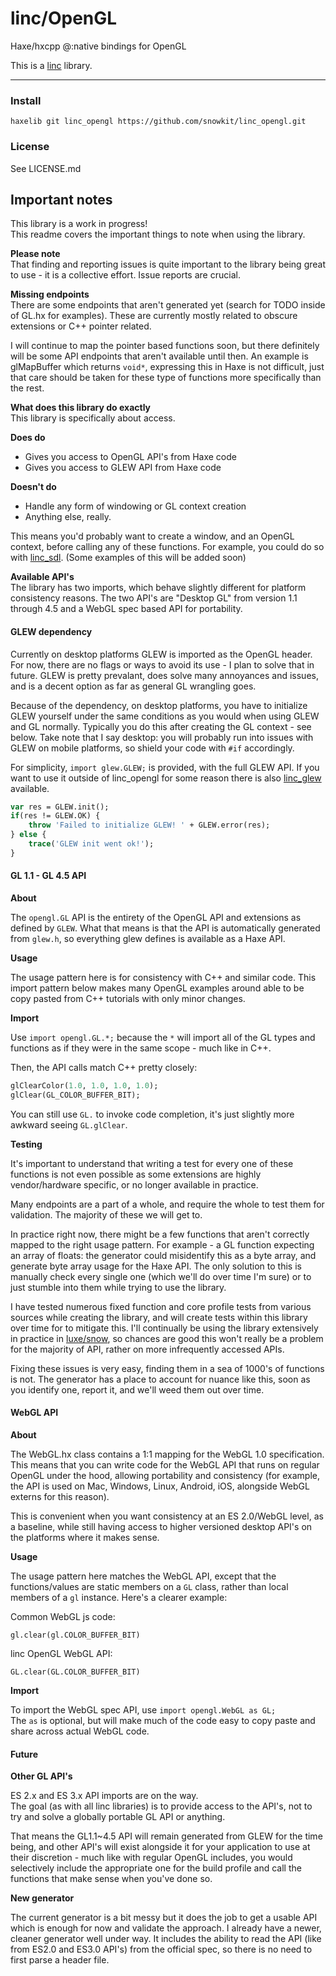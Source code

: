 # linc/OpenGL
Haxe/hxcpp @:native bindings for OpenGL

This is a [linc](http://snowkit.github.io/linc/) library.

---
### Install

`haxelib git linc_opengl https://github.com/snowkit/linc_opengl.git`

### License

See LICENSE.md

## Important notes

This library is a work in progress!   
This readme covers the important things to note when using the library.

**Please note**    
That finding and reporting issues is quite important to the library being great to use - it is a collective effort. Issue reports are crucial.

**Missing endpoints**   
There are some endpoints that aren't generated yet (search for TODO inside of GL.hx for examples). These are currently mostly related to obscure extensions or C++ pointer related. 

I will continue to map the pointer based functions soon, but there definitely will be some API endpoints that aren't available until then. An example is glMapBuffer which returns `void*`, expressing this in Haxe is not difficult, just that care should be taken for these type of functions more specifically than the rest.

**What does this library do exactly**   
This library is specifically about access.

**Does do**   
- Gives you access to OpenGL API's from Haxe code
- Gives you access to GLEW API from Haxe code

**Doesn't do**   
- Handle any form of windowing or GL context creation
- Anything else, really.

This means you'd probably want to create a window, and an OpenGL context, before calling any of these functions. For example, you could do so with [linc_sdl](http://github.com/snowkit/linc_sdl). (Some examples of this will be added soon)

**Available API's**   
The library has two imports, which behave slightly different for platform consistency reasons. The two API's are "Desktop GL" from version 1.1 through 4.5 and a WebGL spec based API for portability.

#### GLEW dependency

Currently on desktop platforms GLEW is imported as the OpenGL header.
For now, there are no flags or ways to avoid its use - I plan to solve that in future. GLEW is pretty prevalant, does solve many annoyances and issues, and is a decent option as far as general GL wrangling goes. 

Because of the dependency, on desktop platforms, you have to initialize GLEW yourself under the same conditions as you would when using GLEW and GL normally. Typically you do this after creating the GL context - see below.
Take note that I say desktop: you will probably run into issues with GLEW on mobile platforms, so shield your code with `#if` accordingly.

For simplicity, `import glew.GLEW;` is provided, with the full GLEW API. If you want to use it outside of linc_opengl for some reason there is also [linc_glew](https://github.com/snowkit/linc_glew) available.

```haxe
var res = GLEW.init();
if(res != GLEW.OK) {
    throw 'Failed to initialize GLEW! ' + GLEW.error(res);
} else {
    trace('GLEW init went ok!');
}
```



#### GL 1.1 - GL 4.5 API

**About**

The `opengl.GL` API is the entirety of the OpenGL API and extensions as defined by `GLEW`. What that means is that the API is automatically generated from `glew.h`, so everything glew defines is available as a Haxe API.

**Usage**

The usage pattern here is for consistency with C++ and similar code.
This import pattern below makes many OpenGL examples around able to be copy pasted from C++ tutorials with only minor changes.

**Import**

Use `import opengl.GL.*;` because the `*` will import all of the GL types and functions as if they were in the same scope - much like in C++.

Then, the API calls match C++ pretty closely:

```haxe
glClearColor(1.0, 1.0, 1.0, 1.0);
glClear(GL_COLOR_BUFFER_BIT);
```

You can still use `GL.` to invoke code completion, it's just slightly more awkward seeing `GL.glClear`.

**Testing**

It's important to understand that writing a test for every one of these functions is not even possible as some extensions are highly vendor/hardware specific, or no longer available in practice.

Many endpoints are a part of a whole, and require the whole to test them for validation. The majority of these we will get to. 

In practice right now, there might be a few functions that aren't correctly mapped to the right usage pattern. For example - a GL function expecting an array of floats: the generator could misidentify this as a byte array, and generate byte array usage for the Haxe API. The only solution to this is manually check every single one (which we'll do over time I'm sure) or to just stumble into them while trying to use the library.

I have tested numerous fixed function and core profile tests from various sources while creating the library, and will create tests within this library over time for to mitigate this. I'll continually be using the library extensively in practice in [luxe/snow](http://luxeengine.com/), so chances are good this won't really be a problem for the majority of API, rather on more infrequently accessed APIs.

Fixing these issues is very easy, finding them in a sea of 1000's of functions is not. The generator has a place to account for nuance like this, soon as you identify one, report it, and we'll weed them out over time.

#### WebGL API

**About**

The WebGL.hx class contains a 1:1 mapping for the WebGL 1.0 specification. This means that you can write code for the WebGL API that runs on regular OpenGL under the hood, allowing portability and consistency (for example, the API is used on Mac, Windows, Linux, Android, iOS, alongside WebGL externs for this reason). 

This is convenient when you want consistency at an ES 2.0/WebGL level, as a baseline, while still having access to higher versioned desktop API's on the platforms where it makes sense.

**Usage**

The usage pattern here matches the WebGL API, except that the functions/values are static members on a `GL` class, rather than local members of a `gl` instance. Here's a clearer example:

Common WebGL js code:

`gl.clear(gl.COLOR_BUFFER_BIT)`

linc OpenGL WebGL API:

`GL.clear(GL.COLOR_BUFFER_BIT)`

**Import**

To import the WebGL spec API, use `import opengl.WebGL as GL;`   
The `as` is optional, but will make much of the code easy to copy paste and share across actual WebGL code.

#### Future

**Other GL API's**

ES 2.x and ES 3.x API imports are on the way.   
The goal (as with all linc libraries) is to provide access to the API's, not to try and solve a globally portable GL API or anything. 

That means the GL1.1~4.5 API will remain generated from GLEW for the time being, and other API's will exist alongside it for your application to use at their discretion - much like with regular OpenGL includes, you would selectively include the appropriate one for the build profile and call the functions that make sense when you've done so.

**New generator**

The current generator is a bit messy but it does the job to get a usable API which is enough for now and validate the approach. I already have a newer, cleaner generator well under way. It includes the ability to read the API (like from ES2.0 and ES3.0 API's) from the official spec, so there is no need to first parse a header file.




